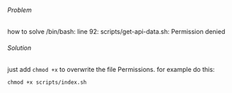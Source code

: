 ---
---

###### Problem

how to solve /bin/bash: line 92: scripts/get-api-data.sh: Permission denied

###### Solution

just add `chmod +x` to overwrite the file Permissions. for example do this:

```
chmod +x scripts/index.sh
```
